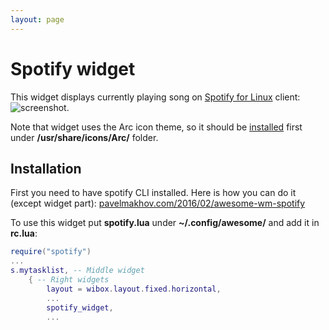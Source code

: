 ```yaml
---
layout: page
---
```


# Spotify widget

This widget displays currently playing song on [Spotify for Linux](https://www.spotify.com/download/linux/) client: ![screenshot](https://github.com/streetturtle/AwesomeWM/blob/master/spotify-widget/spo-wid-1.png?raw=true).

Note that widget uses the Arc icon theme, so it should be [installed](https://github.com/horst3180/arc-icon-theme#installation) first under **/usr/share/icons/Arc/** folder.

## Installation

First you need to have spotify CLI installed. Here is how you can do it (except widget part): [pavelmakhov.com/2016/02/awesome-wm-spotify](http://pavelmakhov.com/2016/02/awesome-wm-spotify) 

To use this widget put **spotify.lua** under **~/.config/awesome/** and add it in **rc.lua**:

```lua
require("spotify")
...
s.mytasklist, -- Middle widget
	{ -- Right widgets
    	layout = wibox.layout.fixed.horizontal,
		...
        spotify_widget,
		...      
```
